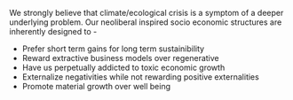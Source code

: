 We strongly believe that climate/ecological crisis is a symptom of a deeper underlying problem. Our neoliberal inspired socio economic structures are inherently designed to -

- Prefer short term gains for long term sustainibility
- Reward extractive business models over regenerative
- Have us perpetually addicted to toxic economic growth
- Externalize negativities while not rewarding positive externalities
- Promote material growth over well being